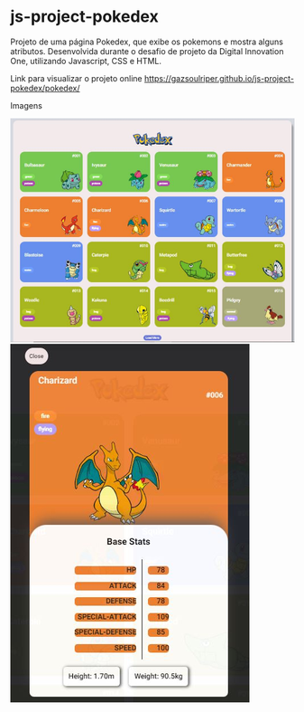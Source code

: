 # js-project-pokedex
Projeto de uma página Pokedex, que exibe os pokemons e mostra alguns atributos. Desenvolvida durante o desafio de projeto da Digital Innovation One, utilizando Javascript, CSS e HTML.

Link para visualizar o projeto online <a href="https://gazsoulriper.github.io/js-project-pokedex/pokedex/" target="_blank">https://gazsoulriper.github.io/js-project-pokedex/pokedex/</a>

Imagens

<img src="https://github.com/gazsoulriper/js-project-pokedex/blob/main/pokedex/pokedex.JPG"><img src="https://github.com/gazsoulriper/js-project-pokedex/blob/main/pokedex/stats pokedex.JPG">
